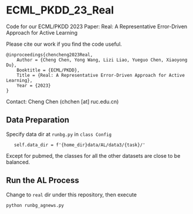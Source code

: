# ECML_PKDD_23_Real
Code for our ECML/PKDD 2023 Paper:
  Real: A Representative Error-Driven Approach for Active Learning

Please cite our work if you find the code useful.
```
@inproceedings{chencheng2023Real,
	Author = {Cheng Chen, Yong Wang, Lizi Liao, Yueguo Chen, Xiaoyong Du},
	Booktitle = {ECML/PKDD},
	Title = {Real: A Representative Error-Driven Approach for Active Learning},
	Year = {2023}
}	
```
Contact: Cheng Chen (chchen [at] ruc.edu.cn)

## Data Preparation 

Specify data dir at `runbg.py` in `class Config`
```
   self.data_dir = f'{home_dir}data/AL/data3/{task}/'
```

Except for pubmed, the classes for all the other datasets are close to be balanced.



## Run the AL Process
Change to `real` dir under this repository, then execute
```bash
python runbg_agnews.py
```


